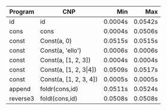 Program | CNP | Min | Max
--- | --- | ---: | ---:
id | id | 0.0004s | 0.0542s
cons | cons | 0.0004s | 0.0506s
const | Const(a, 0) | 0.0515s | 0.0515s
const | Const(a, 'ello') | 0.0006s | 0.0006s
const | Const(a, [1, 2, 3]) | 0.0004s | 0.0004s
const | Const(a, [1, 2, 3\|4]) | 0.0509s | 0.0517s
const | Const(a, [1, 2, 3, 4]) | 0.0005s | 0.0005s
append | foldr(cons,id) | 0.0511s | 0.0524s
reverse3 | foldl(cons,id) | 0.0508s | 0.0508s

